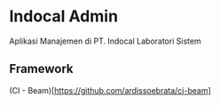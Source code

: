 # Indocal Admin

Aplikasi Manajemen di PT. Indocal Laboratori Sistem

## Framework

(CI - Beam)[https://github.com/ardissoebrata/ci-beam]